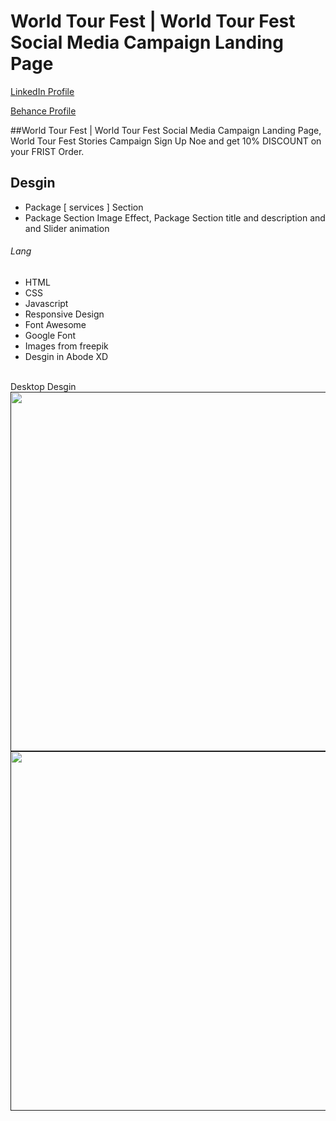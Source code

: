 # World Tour Fest | World Tour Fest Social Media Campaign Landing Page
<a href="https://www.linkedin.com/in/dharmendraverma95/" target="_blank">LinkedIn Profile </a>

<a href="https://www.behance.net/dhirukumar" target="_blank">Behance Profile </a>

##World Tour Fest | World Tour Fest Social Media Campaign Landing Page, World Tour Fest Stories Campaign Sign Up Noe and get 10% DISCOUNT on your FRIST Order.


## Desgin 
<ul>
  <li>Package [ services ] Section</li>
  <li>Package Section Image Effect, Package Section title and description and and Slider animation </li>
</ul>

###### Lang
<ul>
  <li>HTML</li>
  <li>CSS</li>
  <li>Javascript</li>
  <li>Responsive Design</li>
  <li>Font Awesome</li>
  <li>Google Font</li>
  <li>Images from freepik</li>
  <li>Desgin in Abode XD</li>
</ul>
<br>
<span>Desktop Desgin</span><br/>
<a href="" target="_blank" >
<img src="" width="575px"/>
</a>
<a href="" target="_blank" >
<img src="" width="575px"/>
</a>




